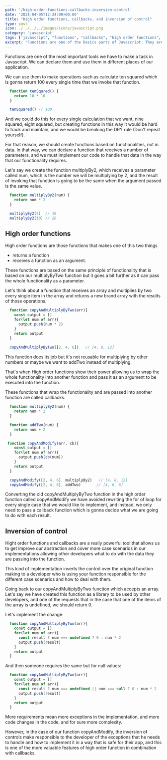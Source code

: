 ```yaml
---
path: '/high-order-functions-callbacks-inversion-control'
date: '2021-04-05T12:34:00+00:00'
title: "High order functions, callbacks, and inversion of control"
type: post
icon: ./../../../images/icons/javascript.png
category: 'javascript'
tags: ['javascript', "functions", "callbacks", "high order functions", "inversion of control"]
excerpt: "Functions are one of the basics parts of Javascript. They are really powerful but it depends on ourselves when we declare them how powerfull they can be."
---
```


Functions are one of the most important tools we have to make a task in Javascript. We can declare them and use them in different places of our application.

We can use them to make operations such as calculate ten squared which is gonna return 100 every single time that we invoke that function.

```javascript 
  function tenSqured() {
    return 10 * 10
  }

  tenSquared() // 100
```

And we could do this for every single calculation that we want, nine squared, eight squared, but creating functions in this way it would be hard to track and maintain, and we would be breaking the DRY rule (Don't repeat yourself).

For that reason, we should create functions based on functionalities, not in data. In that way, we can declare a function that receives a number of parameters, and we must implement our code to handle that data in the way that our functionality requires.

Let's say we create the function multiplyBy2, which receives a parameter called num, which is the number we will be multiplying by 2, and the result of invoking that function is going to be the same when the argument passed is the same value.

```javascript 
  function multiplyBy2(num) {
    return num * 2
  }

  multiplyBy2(5)  // 10
  multiplyBy2(10) // 20
```

## High order functions

High order functions are those functions that makes one of this two things 
  - returns a function
  - receives a function as an argument.

These functions are based on the same principle of functionality that is based on our multiplyByTwo function but it goes a bit further as it can pass the whole functionality as a parameter.

Let's think about a function that receives an array and multiplies by two every single item in the array and returns a new brand array with the results of those operations.

```javascript
  function copyAndMultiplyByTwo(arr){
    const output = []
    for(let num of arr){
      output.push(num * 2)
    }
    return output
  }
  
  copyAndMultiplyByTwo([2, 4, 6])   // [4, 8, 12]
```

This function does its job but it's not reusable for multiplying by other numbers or maybe we want to addTwo instead of multiplying. 

That's when High order functions show their power allowing us to wrap the whole functionality into another function and pass it as an argument to be executed into the function.

These functions that wrap the functionality and are passed into another function are called callbacks.

```javascript
  function multiplyBy2(num) {
    return num * 2
  }

  function addTwo(num) {
    return num + 2
  }

 function copyAndModify(arr, cb){
    const output = []
    for(let num of arr){
      output.push(cb(num))
    }
    return output
  }

  copyAndModify([2, 4, 6], multiplyBy2)   // [4, 8, 12]
  copyAndModify([2, 4, 6], addTwo)       // [4, 6, 8]
```

Converting the old copyAndMultiplyByTwo function in the high order function called copyAndModify we have avoided rewriting the for of loop for every single case that we would like to implement, and instead, we only need to pass a callback function which is gonna decide what we are going to do with each result.


## Inversion of control

Hight order functions and callbacks are a really powerful tool that allows us to get improve our abstraction and cover more case scenarios in our implementations allowing other developers what to do with the data they are passing into the function. 

This kind of implementation inverts the control over the original function making to a developer who is using your function responsible for the different case scenarios and how to deal with them.

Going back to our copyAndMultiplyByTwo function which accepts an array. Let's say we have created this function as a library to be used by other developers, and one of the requests that in the case that one of the items of the array is undefined, we should return 0.

Let's implement the change:


```javascript
  function copyAndMultiplyByTwo(arr){
    const output = []
    for(let num of arr){
      const result ? num === undefined ? 0 : num * 2
      output.push(result)
    }
    return output
  }
```

And then someone requires the same but for null values:

```javascript
  function copyAndMultiplyByTwo(arr){
    const output = []
    for(let num of arr){
      const result ? num === undefined || num === null ? 0 : num * 2
      output.push(result)
    }
    return output
  }
```

More requirements mean more exceptions in the implementation, and more code changes in the code, and for sure more complexity. 

However, in the case of our function copyAndModify, the inversion of controls make responsible to the developer of the exceptions that he needs to handle and how to implement it in a way that is safe for their app, and this is one of the more valuable features of high order function in combination with callbacks.

